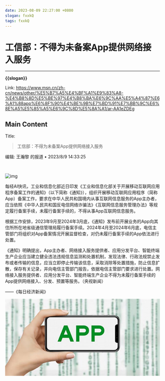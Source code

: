 ```yaml
---
date: 2023-08-09 22:27:00 +0800
slogan: fxxkQ
tags: fxxkQ
---
```


# 工信部：不得为未备案App提供网络接入服务

<script src="../css/slogan.css"></script>

---

<div class="slogan_div"><strong>{{slogan}}</strong></div>

Link: <https://www.msn.cn/zh-cn/news/other/%E5%B7%A5%E4%BF%A1%E9%83%A8-%E4%B8%8D%E5%BE%97%E4%B8%BA%E6%9C%AA%E5%A4%87%E6%A1%88app%E6%8F%90%E4%BE%9B%E7%BD%91%E7%BB%9C%E6%8E%A5%E5%85%A5%E6%9C%8D%E5%8A%A1/ar-AA1eZDEg>

## Main Content

Title:

> 工信部：不得为未备案App提供网络接入服务

编辑: 王瀚黎 的报道 • 2023/8/9 14:33:25

![img](data:image/png;base64,iVBORw0KGgoAAAANSUhEUgAAAAEAAAABCAQAAAC1HAwCAAAAC0lEQVR42mNkYAAAAAYAAjCB0C8AAAAASUVORK5CYII=)

![img](https://ts1.cn.mm.bing.net/th?id=ORMS.a80fbb97a93a37de7b8a988bb202eeef&pid=Wdp&w=612&h=304&qlt=90&c=1&rs=1&dpr=1&p=0)

每经AI快讯，工业和信息化部近日印发《工业和信息化部关于开展移动互联网应用程序备案工作的通知》（以下简称《通知》），组织开展移动互联网应用程序（简称App）备案工作，要求在中华人民共和国境内从事互联网信息服务的App主办者，应当依照《中华人民共和国反电信网络诈骗法》《互联网信息服务管理办法》等规定履行备案手续，未履行备案手续的，不得从事App互联网信息服务。

根据工作安排，2023年9月至2024年3月底，《通知》发布前开展业务的App向其住所所在地省级通信管理局履行备案手续。2024年4月至2024年6月底，电信主管部门将组织对App备案情况开展监督检查，对仍未履行备案手续的App依法进行处置。

《通知》明确提出，App主办者、网络接入服务提供者、应用分发平台、智能终端生产企业应当建立健全违法违规信息监测和处置机制，发现法律、行政法规禁止发布或者传输的信息，应当立即停止传输该信息，采取消除等处置措施，防止信息扩散，保存有关记录，并向电信主管部门报告，依据电信主管部门要求进行处置。网络接入服务提供者、应用分发平台、智能终端生产企业不得为未履行备案手续的App提供网络接入、分发、预置等服务。（央视新闻）

——《每日经济新闻》

![img](工信部：不得为未备案App提供网络接入服务.assets/th)